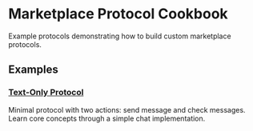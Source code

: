# Marketplace Protocol Cookbook

Example protocols demonstrating how to build custom marketplace protocols.

## Examples

### [Text-Only Protocol](text_only_protocol/)

Minimal protocol with two actions: send message and check messages. Learn core concepts through a simple chat implementation.
